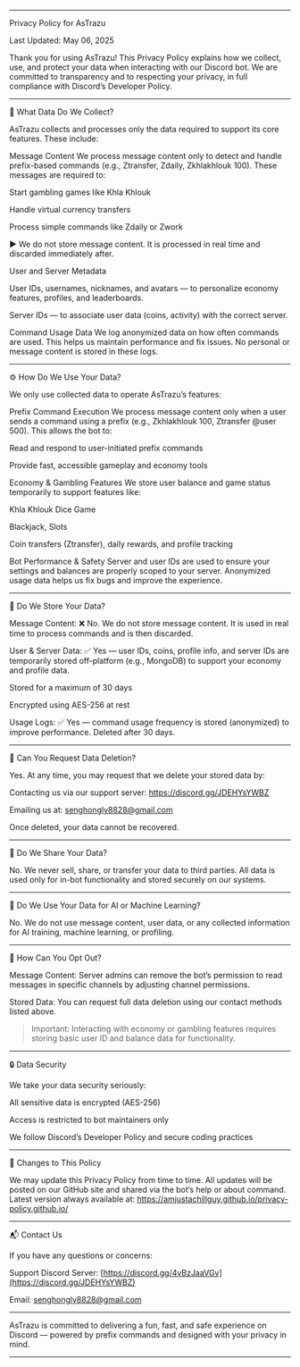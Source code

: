 
---

Privacy Policy for AsTrazu

Last Updated: May 06, 2025

Thank you for using AsTrazu! This Privacy Policy explains how we collect, use, and protect your data when interacting with our Discord bot. We are committed to transparency and to respecting your privacy, in full compliance with Discord’s Developer Policy.


---

📌 What Data Do We Collect?

AsTrazu collects and processes only the data required to support its core features. These include:

Message Content
We process message content only to detect and handle prefix-based commands (e.g., Ztransfer, Zdaily, Zkhlakhlouk 100). These messages are required to:

Start gambling games like Khla Khlouk

Handle virtual currency transfers

Process simple commands like Zdaily or Zwork


▶️ We do not store message content. It is processed in real time and discarded immediately after.

User and Server Metadata

User IDs, usernames, nicknames, and avatars — to personalize economy features, profiles, and leaderboards.

Server IDs — to associate user data (coins, activity) with the correct server.


Command Usage Data
We log anonymized data on how often commands are used. This helps us maintain performance and fix issues. No personal or message content is stored in these logs.



---

⚙️ How Do We Use Your Data?

We only use collected data to operate AsTrazu’s features:

Prefix Command Execution
We process message content only when a user sends a command using a prefix (e.g., Zkhlakhlouk 100, Ztransfer @user 500). This allows the bot to:

Read and respond to user-initiated prefix commands

Provide fast, accessible gameplay and economy tools


Economy & Gambling Features
We store user balance and game status temporarily to support features like:

Khla Khlouk Dice Game

Blackjack, Slots

Coin transfers (Ztransfer), daily rewards, and profile tracking


Bot Performance & Safety
Server and user IDs are used to ensure your settings and balances are properly scoped to your server. Anonymized usage data helps us fix bugs and improve the experience.



---

🔐 Do We Store Your Data?

Message Content:
❌ No. We do not store message content. It is used in real time to process commands and is then discarded.

User & Server Data:
✅ Yes — user IDs, coins, profile info, and server IDs are temporarily stored off-platform (e.g., MongoDB) to support your economy and profile data.

Stored for a maximum of 30 days

Encrypted using AES-256 at rest


Usage Logs:
✅ Yes — command usage frequency is stored (anonymized) to improve performance. Deleted after 30 days.



---

🔄 Can You Request Data Deletion?

Yes. At any time, you may request that we delete your stored data by:

Contacting us via our support server: https://discord.gg/JDEHYsYWBZ

Emailing us at: senghongly8828@gmail.com


Once deleted, your data cannot be recovered.


---

🤝 Do We Share Your Data?

No. We never sell, share, or transfer your data to third parties. All data is used only for in-bot functionality and stored securely on our systems.


---

🤖 Do We Use Your Data for AI or Machine Learning?

No. We do not use message content, user data, or any collected information for AI training, machine learning, or profiling.


---

🚫 How Can You Opt Out?

Message Content:
Server admins can remove the bot’s permission to read messages in specific channels by adjusting channel permissions.

Stored Data:
You can request full data deletion using our contact methods listed above.


> Important: Interacting with economy or gambling features requires storing basic user ID and balance data for functionality.




---

🔒 Data Security

We take your data security seriously:

All sensitive data is encrypted (AES-256)

Access is restricted to bot maintainers only

We follow Discord’s Developer Policy and secure coding practices



---

🔄 Changes to This Policy

We may update this Privacy Policy from time to time. All updates will be posted on our GitHub site and shared via the bot’s help or about command.
Latest version always available at:
https://amjustachillguy.github.io/privacy-policy.github.io/


---

📬 Contact Us

If you have any questions or concerns:

Support Discord Server: [https://discord.gg/4vBzJaaVGv](https://discord.gg/JDEHYsYWBZ)

Email: senghongly8828@gmail.com



---

AsTrazu is committed to delivering a fun, fast, and safe experience on Discord — powered by prefix commands and designed with your privacy in mind.


---
